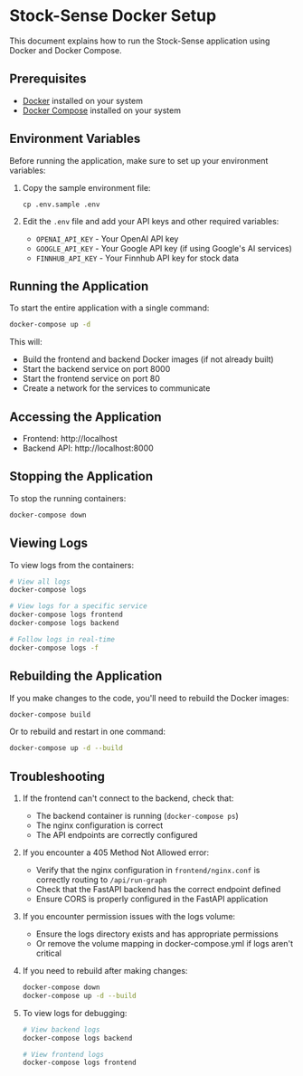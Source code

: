 # Stock-Sense Docker Setup

This document explains how to run the Stock-Sense application using Docker and Docker Compose.

## Prerequisites

- [Docker](https://docs.docker.com/get-docker/) installed on your system
- [Docker Compose](https://docs.docker.com/compose/install/) installed on your system

## Environment Variables

Before running the application, make sure to set up your environment variables:

1. Copy the sample environment file:
   ```
   cp .env.sample .env
   ```

2. Edit the `.env` file and add your API keys and other required variables:
   - `OPENAI_API_KEY` - Your OpenAI API key
   - `GOOGLE_API_KEY` - Your Google API key (if using Google's AI services)
   - `FINNHUB_API_KEY` - Your Finnhub API key for stock data

## Running the Application

To start the entire application with a single command:

```bash
docker-compose up -d
```

This will:
- Build the frontend and backend Docker images (if not already built)
- Start the backend service on port 8000
- Start the frontend service on port 80
- Create a network for the services to communicate

## Accessing the Application

- Frontend: http://localhost
- Backend API: http://localhost:8000

## Stopping the Application

To stop the running containers:

```bash
docker-compose down
```

## Viewing Logs

To view logs from the containers:

```bash
# View all logs
docker-compose logs

# View logs for a specific service
docker-compose logs frontend
docker-compose logs backend

# Follow logs in real-time
docker-compose logs -f
```

## Rebuilding the Application

If you make changes to the code, you'll need to rebuild the Docker images:

```bash
docker-compose build
```

Or to rebuild and restart in one command:

```bash
docker-compose up -d --build
```

## Troubleshooting

1. If the frontend can't connect to the backend, check that:
   - The backend container is running (`docker-compose ps`)
   - The nginx configuration is correct
   - The API endpoints are correctly configured

2. If you encounter a 405 Method Not Allowed error:
   - Verify that the nginx configuration in `frontend/nginx.conf` is correctly routing to `/api/run-graph`
   - Check that the FastAPI backend has the correct endpoint defined
   - Ensure CORS is properly configured in the FastAPI application

3. If you encounter permission issues with the logs volume:
   - Ensure the logs directory exists and has appropriate permissions
   - Or remove the volume mapping in docker-compose.yml if logs aren't critical

4. If you need to rebuild after making changes:
   ```bash
   docker-compose down
   docker-compose up -d --build
   ```

5. To view logs for debugging:
   ```bash
   # View backend logs
   docker-compose logs backend
   
   # View frontend logs
   docker-compose logs frontend
   ```
